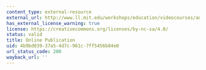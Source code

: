 ```yaml
---
content_type: external-resource
external_url: http://www.ll.mit.edu/workshops/education/videocourses/antennas/index.html
has_external_license_warning: true
license: https://creativecommons.org/licenses/by-nc-sa/4.0/
status: valid
title: Online Publication
uid: 4b9bd039-37a5-4d7c-961c-7ff5456b84e0
url_status_code: 200
wayback_url: ''
---
```


